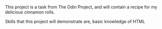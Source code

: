 This project is a task from The Odin Project, and will contain a recipe for my delicious cinnamon rolls.

Skills that this project will demonstrate are, basic knowledge of HTML
